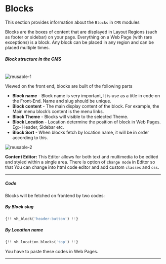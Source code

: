 # Blocks

This section provides information about the `Blocks` in `CMS` modules

Blocks are the boxes of content that are displayed in Layout Regions (such as footer or sidebar) on your page. Everything on a Web Page (with rare exceptions) is a block. Any block can be placed in any region and can be placed multiple times.


##### Block structure in the CMS
<br/>
<img :src="$withBase('/images/reusable-1.png')" alt="reusable-1">


Viewed on the front end, blocks are built of the following parts

- **Block name** - Block name is very important, It is use as a title in code on the Front-End. Name and slug should be unique.
- **Block content** - The main display content of the block. For example, the Main menu block’s content is the menu links.
- **Block Theme** - Blocks will visible to the selected Theme.
- **Block Location** - Location determine the position of block in Web Pages. Eg:- Header, Sidebar etc.
- **Block Sort** - When blocks fetch by location name, it will be in order according to this.

<img :src="$withBase('/images/reusable-2.png')" alt="reusable-2">

**Content Editor:** This Editor allows for both text and multimedia to be edited and styled within a single area. There is option of `change mode` in Editor so that You can change into html code editor and add custom `classes` and `css`.

------


##### Code

Blocks will be fetched on frontend by two codes:

##### By Block slug

```php
{!! vh_block('header-button') !!}
```


##### By Location name

```php
{!! vh_location_blocks('top') !!}
```


You have to paste these codes in Web Pages.

------

